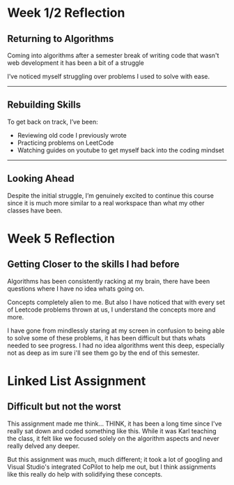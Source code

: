 
#  Week 1/2 Reflection

##  Returning to Algorithms

Coming into algorithms after a semester break of writing code that wasn't web development it has been a bit of a struggle

I’ve noticed myself struggling over problems I used to solve with ease.

---

##  Rebuilding Skills

To get back on track, I’ve been:

- Reviewing old code I previously wrote  
- Practicing problems on LeetCode
- Watching guides on youtube to get myself back into the coding mindset

---

##  Looking Ahead

Despite the initial struggle, I’m genuinely excited to continue this course since it is much more similar to a real workspace than what my other classes have been.



#  Week 5 Reflection

## Getting Closer to the skills I had before

Algorithms has been consistently racking at my brain, there have been questions where I have no idea whats going on.

Concepts completely alien to me. But also I have noticed that with every set of Leetcode problems thrown at us, I understand the concepts more and more.

I have gone from mindlessly staring at my screen in confusion to being able to solve some of these problems, it has been difficult but thats whats needed to see progress.
I had no idea algorithms went this deep, especially not as deep as im sure i'll see them go by the end of this semester. 

#  Linked List Assignment

## Difficult but not the worst
This assignment made me think... THINK, it has been a long time since I've really sat down and coded something like this. While it was Karl teaching the class, it felt like we focused solely on the algorithm aspects and never really delved any deeper.

But this assignment was much, much different; it took a lot of googling and Visual Studio's integrated CoPilot to help me out, but I think assignments like this really do help with solidifying these concepts.
